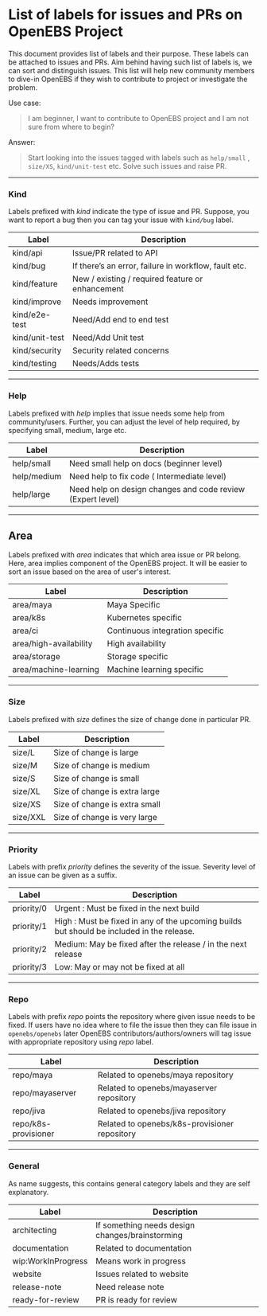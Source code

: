 # List of labels for issues and PRs on OpenEBS Project

This document provides list of labels and their purpose. These labels can be attached to issues and PRs. Aim behind having such list of labels is, we can sort and distinguish issues. This list will help new community members to dive-in OpenEBS if they wish to contribute to project or investigate the problem.

Use case:
> I am beginner, I want to contribute to OpenEBS project and I am not sure from where to begin?

Answer:
>Start looking into the issues tagged with labels such as `help/small` , `size/XS`, `kind/unit-test` etc. Solve such issues and raise PR.

---

### Kind

Labels prefixed with *kind* indicate the type of issue and PR. Suppose, you want to report a bug then you can tag your issue with `kind/bug` label.

| Label | Description |
|---|---|
| kind/api  | Issue/PR related to API  |
| kind/bug |  If there’s an error, failure in workflow, fault etc.|
| kind/feature  | New / existing / required feature or enhancement |
| kind/improve | Needs improvement |
| kind/e2e-test | Need/Add end to end test |
| kind/unit-test | Need/Add Unit test|
| kind/security  | Security related concerns  |
| kind/testing  |  Needs/Adds tests |

---

### Help

Labels prefixed with *help* implies that issue needs some help from community/users. Further, you can adjust the level of help required, by specifying small, medium, large etc.

| Label | Description |
|---|---|
| help/small  | Need small help on docs (beginner level)|
| help/medium | Need help to fix code ( Intermediate level) |
| help/large | Need help on design changes and code review (Expert level) |

---

## Area

Labels prefixed with *area* indicates that which area issue or PR belong. Here, area implies component of the OpenEBS project. It will be easier to sort an issue based on the area of user's interest.

| Label | Description |
|---|---|
| area/maya  | Maya Specific  |
| area/k8s | Kubernetes specific   |
| area/ci  | Continuous integration specific  |
| area/high-availability  | High availability  |
| area/storage | Storage specific  |
| area/machine-learning  |  Machine learning specific |

---

### Size

Labels prefixed with *size* defines the size of change done in particular PR.

| Label | Description |
|---|---|
| size/L | Size of change is large |
| size/M | Size of change is medium |
| size/S | Size of change is small |
| size/XL | Size of change is extra large |
| size/XS | Size of change is extra small |
| size/XXL | Size of change is very large |

---

### Priority

Labels with prefix *priority* defines the severity of the issue. Severity level of an issue can be given as a suffix.

| Label | Description |
|---|---|
| priority/0 | Urgent : Must be fixed in the next build |
| priority/1 | High  : Must be fixed in any of the upcoming builds but should be included in the release. |
| priority/2 | Medium: May be fixed after the release / in the next release |
| priority/3 | Low: May or may not be fixed at all |

---

### Repo

Labels with prefix *repo* points the repository where given issue needs to be fixed. If users have no idea where to file the issue then they can file issue in `openebs/openebs` later OpenEBS contributors/authors/owners will tag issue with appropriate repository using *repo* label.

| Label | Description |
|---|---|
| repo/maya | Related to openebs/maya repository |
| repo/mayaserver | Related to openebs/mayaserver repository |
| repo/jiva | Related to openebs/jiva repository |
| repo/k8s-provisioner|  Related to openebs/k8s-provisioner repository|

---

### General

As name suggests, this contains general category labels and they are self explanatory.

| Label | Description |
|---|---|
| architecting | If something needs design changes/brainstorming |
| documentation  |  Related to documentation |
| wip:WorkInProgress | Means work in progress |
| website | Issues related to website  |
| release-note | Need release note|
| ready-for-review | PR is ready for review |
